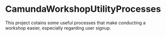 # CamundaWorkshopUtilityProcesses
This project cotains some useful processes that make conducting a workshop easier, especially regarding user signup.
